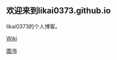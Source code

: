 ## 欢迎来到likai0373.github.io

likai0373的个人博客。

[Wiki](https://github.com/likai0373/likai0373.github.io/wiki)

[图书](https://github.com/likai0373/likai0373.github.io/tree/master/file/book)
